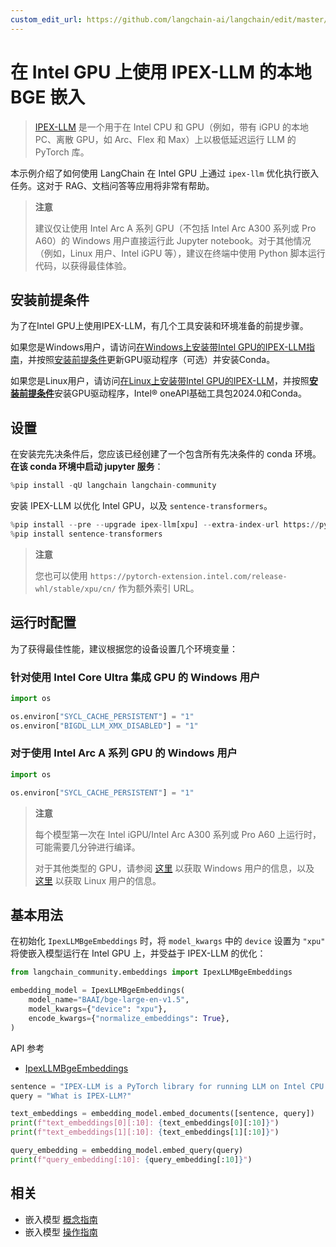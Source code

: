 ```yaml
---
custom_edit_url: https://github.com/langchain-ai/langchain/edit/master/docs/docs/integrations/text_embedding/ipex_llm_gpu.ipynb
---
```


# 在 Intel GPU 上使用 IPEX-LLM 的本地 BGE 嵌入

> [IPEX-LLM](https://github.com/intel-analytics/ipex-llm) 是一个用于在 Intel CPU 和 GPU（例如，带有 iGPU 的本地 PC、离散 GPU，如 Arc、Flex 和 Max）上以极低延迟运行 LLM 的 PyTorch 库。

本示例介绍了如何使用 LangChain 在 Intel GPU 上通过 `ipex-llm` 优化执行嵌入任务。这对于 RAG、文档问答等应用将非常有帮助。

> **注意**
>
> 建议仅让使用 Intel Arc A 系列 GPU（不包括 Intel Arc A300 系列或 Pro A60）的 Windows 用户直接运行此 Jupyter notebook。对于其他情况（例如，Linux 用户、Intel iGPU 等），建议在终端中使用 Python 脚本运行代码，以获得最佳体验。

## 安装前提条件
为了在Intel GPU上使用IPEX-LLM，有几个工具安装和环境准备的前提步骤。

如果您是Windows用户，请访问[在Windows上安装带Intel GPU的IPEX-LLM指南](https://ipex-llm.readthedocs.io/en/latest/doc/LLM/Quickstart/install_windows_gpu.html)，并按照[安装前提条件](https://ipex-llm.readthedocs.io/en/latest/doc/LLM/Quickstart/install_windows_gpu.html#install-prerequisites)更新GPU驱动程序（可选）并安装Conda。

如果您是Linux用户，请访问[在Linux上安装带Intel GPU的IPEX-LLM](https://ipex-llm.readthedocs.io/en/latest/doc/LLM/Quickstart/install_linux_gpu.html)，并按照[**安装前提条件**](https://ipex-llm.readthedocs.io/en/latest/doc/LLM/Quickstart/install_linux_gpu.html#install-prerequisites)安装GPU驱动程序，Intel® oneAPI基础工具包2024.0和Conda。

## 设置

在安装完先决条件后，您应该已经创建了一个包含所有先决条件的 conda 环境。**在该 conda 环境中启动 jupyter 服务**：

```python
%pip install -qU langchain langchain-community
```

安装 IPEX-LLM 以优化 Intel GPU，以及 `sentence-transformers`。

```python
%pip install --pre --upgrade ipex-llm[xpu] --extra-index-url https://pytorch-extension.intel.com/release-whl/stable/xpu/us/
%pip install sentence-transformers
```

> **注意**
>
> 您也可以使用 `https://pytorch-extension.intel.com/release-whl/stable/xpu/cn/` 作为额外索引 URL。

## 运行时配置

为了获得最佳性能，建议根据您的设备设置几个环境变量：

### 针对使用 Intel Core Ultra 集成 GPU 的 Windows 用户


```python
import os

os.environ["SYCL_CACHE_PERSISTENT"] = "1"
os.environ["BIGDL_LLM_XMX_DISABLED"] = "1"
```

### 对于使用 Intel Arc A 系列 GPU 的 Windows 用户


```python
import os

os.environ["SYCL_CACHE_PERSISTENT"] = "1"
```

> **注意**
>
> 每个模型第一次在 Intel iGPU/Intel Arc A300 系列或 Pro A60 上运行时，可能需要几分钟进行编译。
>
> 对于其他类型的 GPU，请参阅 [这里](https://ipex-llm.readthedocs.io/en/latest/doc/LLM/Overview/install_gpu.html#runtime-configuration) 以获取 Windows 用户的信息，以及 [这里](https://ipex-llm.readthedocs.io/en/latest/doc/LLM/Overview/install_gpu.html#id5) 以获取 Linux 用户的信息。

## 基本用法

在初始化 `IpexLLMBgeEmbeddings` 时，将 `model_kwargs` 中的 `device` 设置为 `"xpu"` 将使嵌入模型运行在 Intel GPU 上，并受益于 IPEX-LLM 的优化：

```python
from langchain_community.embeddings import IpexLLMBgeEmbeddings

embedding_model = IpexLLMBgeEmbeddings(
    model_name="BAAI/bge-large-en-v1.5",
    model_kwargs={"device": "xpu"},
    encode_kwargs={"normalize_embeddings": True},
)
```

API 参考
- [IpexLLMBgeEmbeddings](https://api.python.langchain.com/en/latest/embeddings/langchain_community.embeddings.ipex_llm.IpexLLMBgeEmbeddings.html)


```python
sentence = "IPEX-LLM is a PyTorch library for running LLM on Intel CPU and GPU (e.g., local PC with iGPU, discrete GPU such as Arc, Flex and Max) with very low latency."
query = "What is IPEX-LLM?"

text_embeddings = embedding_model.embed_documents([sentence, query])
print(f"text_embeddings[0][:10]: {text_embeddings[0][:10]}")
print(f"text_embeddings[1][:10]: {text_embeddings[1][:10]}")

query_embedding = embedding_model.embed_query(query)
print(f"query_embedding[:10]: {query_embedding[:10]}")
```

## 相关

- 嵌入模型 [概念指南](/docs/concepts/#embedding-models)
- 嵌入模型 [操作指南](/docs/how_to/#embedding-models)